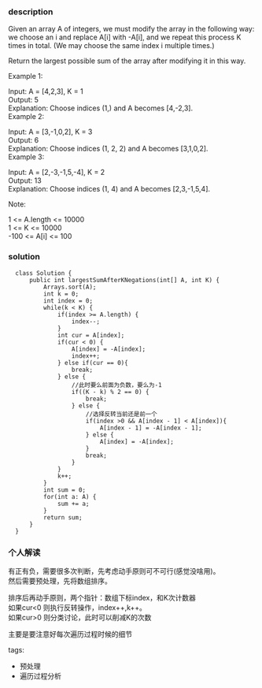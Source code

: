 ### description    
  Given an array A of integers, we must modify the array in the following way: we choose an i and replace A[i] with -A[i], and we repeat this process K times in total.  (We may choose the same index i multiple times.)  
    
  Return the largest possible sum of the array after modifying it in this way.  
    
     
    
  Example 1:  
    
  Input: A = [4,2,3], K = 1  
  Output: 5  
  Explanation: Choose indices (1,) and A becomes [4,-2,3].  
  Example 2:  
    
  Input: A = [3,-1,0,2], K = 3  
  Output: 6  
  Explanation: Choose indices (1, 2, 2) and A becomes [3,1,0,2].  
  Example 3:  
    
  Input: A = [2,-3,-1,5,-4], K = 2  
  Output: 13  
  Explanation: Choose indices (1, 4) and A becomes [2,3,-1,5,4].  
     
    
  Note:  
    
  1 <= A.length <= 10000  
  1 <= K <= 10000  
  -100 <= A[i] <= 100  
    
    
### solution    
```    
  class Solution {  
      public int largestSumAfterKNegations(int[] A, int K) {  
          Arrays.sort(A);  
          int k = 0;  
          int index = 0;  
          while(k < K) {  
              if(index >= A.length) {  
                  index--;  
              }  
              int cur = A[index];  
              if(cur < 0) {  
                  A[index] = -A[index];  
                  index++;  
              } else if(cur == 0){  
                  break;  
              } else {  
                  //此时要么前面为负数，要么为-1  
                  if((K - k) % 2 == 0) {  
                      break;          
                  } else {  
                      //选择反转当前还是前一个  
                      if(index >0 && A[index - 1] < A[index]){  
                          A[index - 1] = -A[index - 1];  
                      } else {  
                          A[index] = -A[index];  
                      }  
                      break;  
                  }  
              }  
              k++;  
          }  
          int sum = 0;  
          for(int a: A) {  
              sum += a;  
          }  
          return sum;  
      }  
  }  
```    
    
### 个人解读    
  有正有负，需要很多次判断，先考虑动手原则可不可行(感觉没啥用)。  
  然后需要预处理，先将数组排序。  
    
  排序后再动手原则，两个指针：数组下标index，和K次计数器  
  如果cur<0 则执行反转操作，index++,k++。  
  如果cur>0 则分类讨论，此时可以削减K的次数  
    
  主要是要注意好每次遍历过程时候的细节  
    
    
    
tags:    
  -  预处理  
  -  遍历过程分析  
